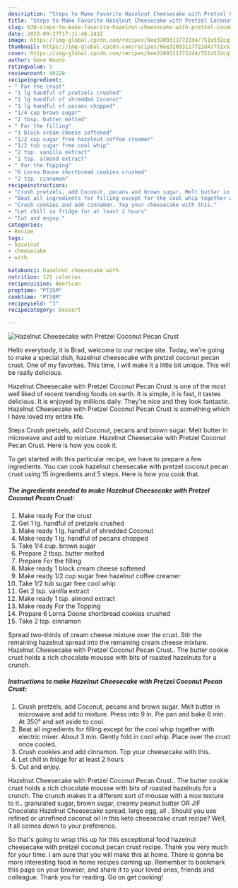 ```yaml
---
description: "Steps to Make Favorite Hazelnut Cheesecake with Pretzel Coconut Pecan Crust"
title: "Steps to Make Favorite Hazelnut Cheesecake with Pretzel Coconut Pecan Crust"
slug: 638-steps-to-make-favorite-hazelnut-cheesecake-with-pretzel-coconut-pecan-crust
date: 2020-09-27T17:11:46.241Z
image: https://img-global.cpcdn.com/recipes/6ee32093117722d4/751x532cq70/hazelnut-cheesecake-with-pretzel-coconut-pecan-crust-recipe-main-photo.jpg
thumbnail: https://img-global.cpcdn.com/recipes/6ee32093117722d4/751x532cq70/hazelnut-cheesecake-with-pretzel-coconut-pecan-crust-recipe-main-photo.jpg
cover: https://img-global.cpcdn.com/recipes/6ee32093117722d4/751x532cq70/hazelnut-cheesecake-with-pretzel-coconut-pecan-crust-recipe-main-photo.jpg
author: Gene Woods
ratingvalue: 5
reviewcount: 40228
recipeingredient:
- " For the crust"
- "1 lg handful of pretzels crushed"
- "1 lg handful of shredded Coconut"
- "1 lg handful of pecans chopped"
- "1/4 cup brown sugar"
- "2 tbsp. butter melted"
- " For the filling"
- "1 block cream cheese softened"
- "1/2 cup sugar free hazelnut coffee creamer"
- "1/2 tub sugar free cool whip"
- "2 tsp. vanilla extract"
- "1 tsp. almond extract"
- " For the Topping"
- "6 Lorna Doone shortbread cookies crushed"
- "2 tsp. cinnamon"
recipeinstructions:
- "Crush pretzels, add Coconut, pecans and brown sugar. Melt butter in microwave and add to mixture. Press into 9 in. Pie pan and bake 6 min. At 350° and set aside to cool."
- "Beat all ingredients for filling except for the cool whip together with electric mixer. About 3 min. Gently fold in cool whip. Place over the crust once cooled."
- "Crush cookies and add cinnamon. Top your cheesecake with this."
- "Let chill in fridge for at least 2 hours"
- "Cut and enjoy."
categories:
- Recipe
tags:
- hazelnut
- cheesecake
- with

katakunci: hazelnut cheesecake with 
nutrition: 121 calories
recipecuisine: American
preptime: "PT35M"
cooktime: "PT38M"
recipeyield: "3"
recipecategory: Dessert

---
```



![Hazelnut Cheesecake with Pretzel Coconut Pecan Crust](https://img-global.cpcdn.com/recipes/6ee32093117722d4/751x532cq70/hazelnut-cheesecake-with-pretzel-coconut-pecan-crust-recipe-main-photo.jpg)

Hello everybody, it is Brad, welcome to our recipe site. Today, we're going to make a special dish, hazelnut cheesecake with pretzel coconut pecan crust. One of my favorites. This time, I will make it a little bit unique. This will be really delicious.

Hazelnut Cheesecake with Pretzel Coconut Pecan Crust is one of the most well liked of recent trending foods on earth. It is simple, it is fast, it tastes delicious. It is enjoyed by millions daily. They're nice and they look fantastic. Hazelnut Cheesecake with Pretzel Coconut Pecan Crust is something which I have loved my entire life.

Steps Crush pretzels, add Coconut, pecans and brown sugar. Melt butter in microwave and add to mixture. Hazelnut Cheesecake with Pretzel Coconut Pecan Crust. Here is how you cook it.


To get started with this particular recipe, we have to prepare a few ingredients. You can cook hazelnut cheesecake with pretzel coconut pecan crust using 15 ingredients and 5 steps. Here is how you cook that.

<!--inarticleads1-->

##### The ingredients needed to make Hazelnut Cheesecake with Pretzel Coconut Pecan Crust:

1. Make ready  For the crust
1. Get 1 lg. handful of pretzels crushed
1. Make ready 1 lg. handful of shredded Coconut
1. Make ready 1 lg. handful of pecans chopped
1. Take 1/4 cup. brown sugar
1. Prepare 2 tbsp. butter melted
1. Prepare  For the filling
1. Make ready 1 block cream cheese softened
1. Make ready 1/2 cup sugar free hazelnut coffee creamer
1. Take 1/2 tub sugar free cool whip
1. Get 2 tsp. vanilla extract
1. Make ready 1 tsp. almond extract
1. Make ready  For the Topping
1. Prepare 6 Lorna Doone shortbread cookies crushed
1. Take 2 tsp. cinnamon


Spread two-thirds of cream cheese mixture over the crust. Stir the remaining hazelnut spread into the remaining cream cheese mixture. Hazelnut Cheesecake with Pretzel Coconut Pecan Crust.. The butter cookie crust holds a rich chocolate mousse with bits of roasted hazelnuts for a crunch. 

<!--inarticleads2-->

##### Instructions to make Hazelnut Cheesecake with Pretzel Coconut Pecan Crust:

1. Crush pretzels, add Coconut, pecans and brown sugar. Melt butter in microwave and add to mixture. Press into 9 in. Pie pan and bake 6 min. At 350° and set aside to cool.
1. Beat all ingredients for filling except for the cool whip together with electric mixer. About 3 min. Gently fold in cool whip. Place over the crust once cooled.
1. Crush cookies and add cinnamon. Top your cheesecake with this.
1. Let chill in fridge for at least 2 hours
1. Cut and enjoy.


Hazelnut Cheesecake with Pretzel Coconut Pecan Crust.. The butter cookie crust holds a rich chocolate mousse with bits of roasted hazelnuts for a crunch. The crunch makes it a different sort of mousse with a nice texture to it.. granulated sugar, brown sugar, creamy peanut butter OR JIF Chocolate Hazelnut Cheesecake spread, large egg, all . Should you use refined or unrefined coconut oil in this keto cheesecake crust recipe? Well, it all comes down to your preference. 

So that's going to wrap this up for this exceptional food hazelnut cheesecake with pretzel coconut pecan crust recipe. Thank you very much for your time. I am sure that you will make this at home. There is gonna be more interesting food in home recipes coming up. Remember to bookmark this page on your browser, and share it to your loved ones, friends and colleague. Thank you for reading. Go on get cooking!
